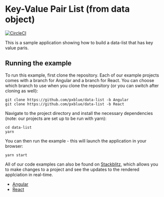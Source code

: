 # Key-Value Pair List (from data object)

[![CircleCI](https://circleci.com/gh/pxblue/data-list/tree/angular.svg?style=shield)](https://circleci.com/gh/pxblue/data-list/tree/angular)

This is a sample application showing how to build a data-list that has key value paris.

## Running the example
To run this example, first clone the repository. Each of our example projects comes with a branch for Angular and a branch for React. You can choose which branch to use when you clone the repository (or you can switch after cloning as well):

```
git clone https://github.com/pxblue/data-list -b Angular
git clone https://github.com/pxblue/data-list -b React
```

Navigate to the project directory and install the necessary dependencies (note: our projects are set up to be run with yarn):

```
cd data-list
yarn
```

You can then run the example - this will launch the application in your browser:
```
yarn start
```

All of our code examples can also be found on [Stackblitz](http://www.stackblitz.com/@px-blue), which allows you to make changes to a project and see the updates to the rendered applciation in real-time.
- [Angular](https://stackblitz.com/edit/pxblue-data-list-angular)
- [React](https://stackblitz.com/edit/pxblue-data-list-react)
